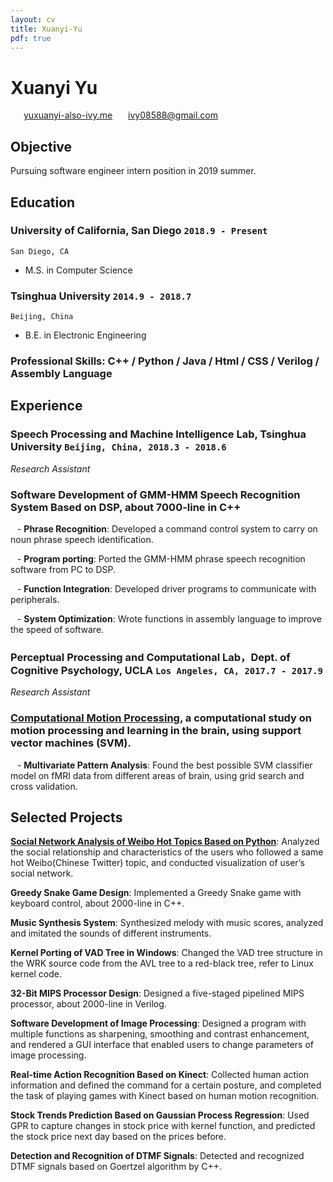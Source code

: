 ```yaml
---
layout: cv
title: Xuanyi-Yu
pdf: true
---
```

# Xuanyi __Yu__

<div id="webaddress">
<i class="fi-home" style="margin-left:1em"></i>
<a href="http://www.yuxuanyi-also-ivy.me" style="margin-left:0.5em">yuxuanyi-also-ivy.me</a>
<i class="fi-mail" style="margin-left:1em"></i>
<a href="ivy08588@gmail.com" style="margin-left:0.5em">ivy08588@gmail.com</a>
</div>

## Objective
Pursuing software engineer intern position in 2019 summer.

## Education

### __University of California, San Diego__ `2018.9 - Present`
```
San Diego, CA
```
 - M.S. in Computer Science

### __Tsinghua University__ `2014.9 - 2018.7`
```
Beijing, China
```
 - B.E. in Electronic Engineering

### __Professional Skills__: C++ / Python / Java / Html / CSS / Verilog / Assembly Language

## Experience

### __Speech Processing and Machine Intelligence Lab, Tsinghua University__  `Beijing, China, 2018.3 - 2018.6 `

_Research Assistant_

### __Software Development of GMM-HMM Speech Recognition System Based on DSP, about 7000-line in C++__

&ensp; - __Phrase Recognition__: Developed a command control system to carry on noun phrase speech identification.

&ensp; - __Program porting__: Ported the GMM-HMM phrase speech recognition software from PC to DSP.

&ensp; - __Function Integration__: Developed driver programs to communicate with peripherals.

&ensp; - __System Optimization__: Wrote functions in assembly language to improve the speed of software.

### __Perceptual Processing and Computational Lab，Dept. of Cognitive Psychology, UCLA__ `Los Angeles, CA, 2017.7 - 2017.9`

_Research Assistant_

### __[Computational Motion Processing](https://zililab.psych.ucla.edu/research/computational-motion-processing/)__, a computational study on motion processing and learning in the brain, using support vector machines (SVM).

&ensp; - __Multivariate Pattern Analysis__: Found the best possible SVM classifier model on fMRI data from different areas of brain, using grid search and cross validation.

## Selected Projects

__[Social Network Analysis of Weibo Hot Topics Based on Python](http://yuxuanyi-also-ivy.me/2018/10/08/Social-network-analysis/)__:	Analyzed the social relationship and characteristics of the users who followed a same hot Weibo(Chinese Twitter) topic, and conducted visualization of user’s social network.

__Greedy Snake Game Design__: Implemented a Greedy Snake game with keyboard control, about 2000-line in C++.

__Music Synthesis System__: Synthesized melody with music scores, analyzed and imitated the sounds of different instruments.

__Kernel Porting of VAD Tree in Windows__: Changed the VAD tree structure in the WRK source code from the AVL tree to a red-black tree, refer to Linux kernel code.

__32-Bit MIPS Processor Design__: Designed a five-staged pipelined MIPS processor, about 2000-line in Verilog.

__Software Development of Image Processing__: Designed a program with multiple functions as sharpening, smoothing and contrast enhancement, and rendered a GUI interface that enabled users to change parameters of image processing.

__Real-time Action Recognition Based on Kinect__: Collected human action information and defined the command for a certain posture, and completed the task of playing games with Kinect based on human motion recognition.

__Stock Trends Prediction Based on Gaussian Process Regression__: Used GPR to capture changes in stock price with kernel function, and predicted the stock price next day based on the prices before.

__Detection and Recognition of DTMF Signals__: Detected and recognized DTMF signals based on Goertzel algorithm by C++.






<!-- ### Footer

Last updated: May 2013 -->
